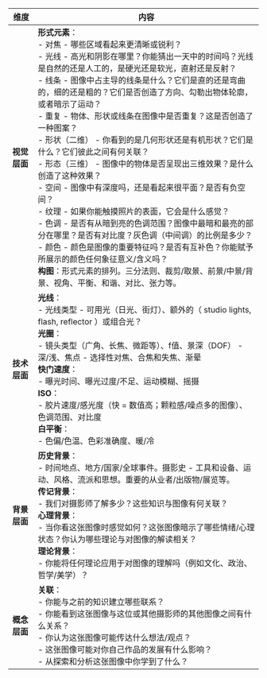 | 维度 | 内容 |
|--|--|
| **视觉层面** | **形式元素**：<br> - 对焦 - 哪些区域看起来更清晰或锐利？<br> - 光线 - 高光和阴影在哪里？你能猜出一天中的时间吗？光线是自然的还是人工的，是硬光还是软光，直射还是反射？<br> - 线条 - 图像中占主导的线条是什么？它们是直的还是弯曲的，细的还是粗的？它们是否创造了方向、勾勒出物体轮廓，或者暗示了运动？<br> - 重复 - 物体、形状或线条在图像中是否重复？这是否创造了一种图案？<br> - 形状（二维） - 你看到的是几何形状还是有机形状？它们是什么？它们彼此之间有何关联？<br> - 形态（三维） - 图像中的物体是否呈现出三维效果？是什么创造了这种效果？<br> - 空间 - 图像中有深度吗，还是看起来很平面？是否有负空间？<br> - 纹理 - 如果你能触摸照片的表面，它会是什么感觉？<br> - 色调 - 是否有从暗到亮的色调范围？图像中最暗和最亮的部分在哪里？是否有对比度？灰色调（中间调）的比例是多少？<br> - 颜色 - 颜色是图像的重要特征吗？是否有互补色？你能赋予所展示的颜色任何象征意义/含义吗？<br> **构图**：形式元素的排列。三分法则、裁剪/取景、前景/中景/背景、视角、平衡、和谐、对比、张力等。 |
| **技术层面** | **光线**：<br> - 光线类型 - 可用光（日光、街灯）、额外的（ studio lights, flash, reflector ）或组合光？<br> **光圈**：<br> - 镜头类型（广角、长焦、微距等）、f值、景深（DOF） - 深/浅、焦点 - 选择性对焦、合焦和失焦、渐晕<br> **快门速度**：<br> - 曝光时间、曝光过度/不足、运动模糊、摇摄<br> **ISO**：<br> - 胶片速度/感光度（快 = 数值高；颗粒感/噪点多的图像）、色调范围、对比度<br> **白平衡**：<br> - 色偏/色温、色彩准确度、暖/冷 |
| **背景层面** | **历史背景**：<br> - 时间地点、地方/国家/全球事件。摄影史 - 工具和设备、运动、风格、流派和思想。重要的从业者/出版物/展览等。<br> **传记背景**：<br> - 我们对摄影师了解多少？这些知识与图像有何关联？<br> **心理背景**：<br> - 当你看这张图像时感觉如何？这张图像暗示了哪些情绪/心理状态？你认为哪些理论与对图像的解读相关？<br> **理论背景**：<br> - 你能将任何理论应用于对图像的理解吗（例如文化、政治、哲学/美学）？ |
| **概念层面** | **关联**：<br> - 你能与之前的知识建立哪些联系？<br> - 你能看到这张图像与这位或其他摄影师的其他图像之间有什么关系？<br> - 你认为这张图像可能传达什么想法/观点？<br> - 这张图像可能对你自己作品的发展有什么影响？<br> - 从探索和分析这张图像中你学到了什么？ |
